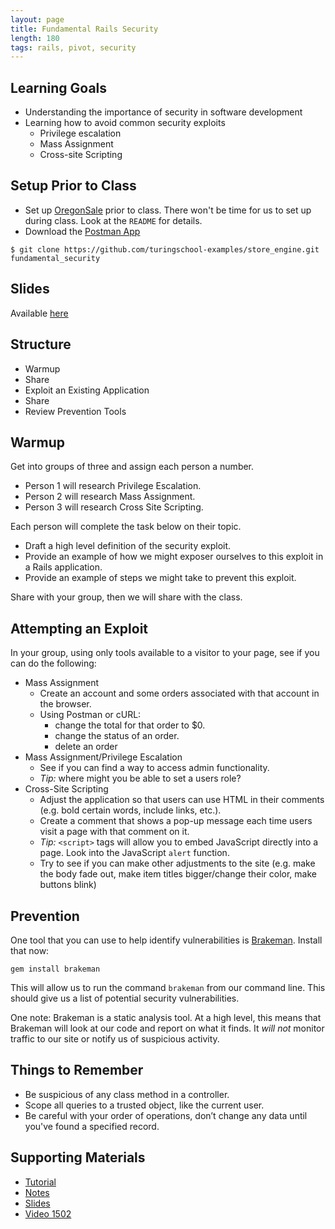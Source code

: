 ```yaml
---
layout: page
title: Fundamental Rails Security
length: 180
tags: rails, pivot, security
---
```


## Learning Goals

* Understanding the importance of security in software development
* Learning how to avoid common security exploits
    * Privilege escalation
    * Mass Assignment
    * Cross-site Scripting

## Setup Prior to Class

* Set up [OregonSale](https://github.com/turingschool-examples/store_engine) prior to class. There won't be time for us to set up during class. Look at the `README` for details.
* Download the [Postman App](https://www.getpostman.com/)

`$ git clone https://github.com/turingschool-examples/store_engine.git fundamental_security`

## Slides

Available [here](../slides/fundamental_rails_security)

## Structure

* Warmup
* Share
* Exploit an Existing Application
* Share
* Review Prevention Tools

## Warmup

Get into groups of three and assign each person a number.

* Person 1 will research Privilege Escalation.
* Person 2 will research Mass Assignment.
* Person 3 will research Cross Site Scripting.

Each person will complete the task below on their topic.

* Draft a high level definition of the security exploit.
* Provide an example of how we might exposer ourselves to this exploit in a Rails application.
* Provide an example of steps we might take to prevent this exploit.

Share with your group, then we will share with the class.

## Attempting an Exploit

In your group, using only tools available to a visitor to your page, see if you can do the following:

* Mass Assignment
    * Create an account and some orders associated with that account in the browser.
    * Using Postman or cURL:
        * change the total for that order to $0.
        * change the status of an order.
        * delete an order
* Mass Assignment/Privilege Escalation
    * See if you can find a way to access admin functionality.
    * *Tip:* where might you be able to set a users role?
* Cross-Site Scripting
    * Adjust the application so that users can use HTML in their comments (e.g. bold certain words, include links, etc.).
    * Create a comment that shows a pop-up message each time users visit a page with that comment on it.
    * *Tip:* `<script>` tags will allow you to embed JavaScript directly into a page. Look into the JavaScript `alert` function.
    * Try to see if you can make other adjustments to the site (e.g. make the body fade out, make item titles bigger/change their color, make buttons blink)

## Prevention

One tool that you can use to help identify vulnerabilities is [Brakeman](https://github.com/presidentbeef/brakeman). Install that now:

```
gem install brakeman
```

This will allow us to run the command `brakeman` from our command line. This should give us a list of potential security vulnerabilities.

One note: Brakeman is a static analysis tool. At a high level, this means that Brakeman will look at our code and report on what it finds. It *will not* monitor traffic to our site or notify us of suspicious activity.

## Things to Remember

* Be suspicious of any class method in a controller.
* Scope all queries to a trusted object, like the current user.
* Be careful with your order of operations, don’t change any data until you've found a specified record.

## Supporting Materials

* [Tutorial](http://tutorials.jumpstartlab.com/topics/architecture/fundamental_security.html)
* [Notes](https://drive.google.com/open?id=0B4C6lfVKu-E7V2F1SzRlQl8wRUk)
* [Slides](https://drive.google.com/open?id=0B4C6lfVKu-E7UGxzdHYyNFBFTVU)
* [Video 1502](https://vimeo.com/129022094)

